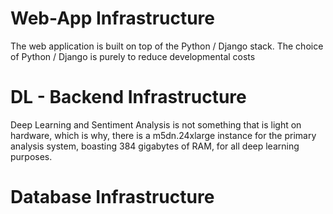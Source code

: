 # Web-App Infrastructure
The web application is built on top of the Python / Django stack. The choice of Python / Django is purely to reduce developmental costs



# DL - Backend Infrastructure

Deep Learning and Sentiment Analysis is not something that is light on hardware, which is why, there is a m5dn.24xlarge instance for the primary analysis system, boasting 384 gigabytes of RAM, for all deep learning purposes.

# Database Infrastructure
